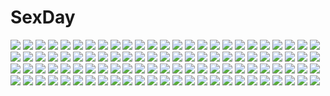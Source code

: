 # SexDay
![](https://konachan.com/image/b913e3843867918f799274e83ef8c583/Konachan.com%20-%20139223%20aqua_eyes%20aqua_hair%20blue_eyes%20boots%20chibi%20choker%20cul%20food%20gumi%20hoodie%20ia%20paparins%20pocky%20ponytail%20red_eyes%20red_hair%20seeu%20tie%20vocaloid%20voiceroid.jpg)
![](https://konachan.com/image/034acdeb8fda0881e098711a37f7c3ee/Konachan.com%20-%20180088%207th_dragon%20bandage%20black_hair%20blue_eyes%20choker%20dragon%20glasses%20gloves%20gray_hair%20gun%20katana%20long_hair%20mage%20magic%20male%20skirt%20sword%20tie%20weapon%20white_hair.jpg)
![](https://konachan.com/image/6e762c12c0481971f2297c948aaad3b4/Konachan.com%20-%2096642%20bakemonogatari%20doll%20hat%20kuwagata%20monogatari_%28series%29%20sengoku_nadeko%20swimsuit%20tagme.jpg)
![](https://konachan.com/jpeg/ad9a9a311db17b40b152cd2bae47e8ea/Konachan.com%20-%20218122%20aliasing%20book%20boots%20brown_hair%20bunny%20flowers%20gradient%20green_eyes%20heart%20horns%20kano%20kimono%20mizutama_ko%20rainbow%20scarf%20short_hair%20skirt%20teddy_bear%20waifu2x.jpg)
![](https://konachan.com/jpeg/dd8eb212c98639815c206bb60b21c891/Konachan.com%20-%20166419%20breasts%20dragon%27s_crown%20hat%20kyuchan%20long_hair%20nipples%20open_shirt%20red_eyes%20red_hair%20sorceress_%28dragon%27s_crown%29.jpg)
![](https://konachan.com/image/9434d24a3fef7c8171085c36c5982be9/Konachan.com%20-%2012022%20bikini%20breasts%20cleavage%20mikeou%20swimsuit.jpg)
![](https://konachan.com/image/4a379ff5eca425e46fdd8c33db369fa5/Konachan.com%20-%20139933%202girls%20blue_eyes%20blue_hair%20building%20city%20dress%20flowers%20hatsune_miku%20long_hair%20megurine_luka%20pcw%20pink_hair%20rain%20twintails%20umbrella%20vocaloid%20water.jpg)
![](https://konachan.com/image/0cf5864ddbd9b902c3ca99652b6f4a93/Konachan.com%20-%20256345%202girls%20barefoot%20bed%20blonde_hair%20blue_eyes%20blush%20bow%20braids%20breasts%20dress%20green_hair%20long_hair%20red_eyes%20shinjitsu%20tears%20vert%20wink%20wristwear.jpg)
![](https://konachan.com/jpeg/9cdcfe072e9c76e67fc7d1000de3a20d/Konachan.com%20-%2051594%20chobits%20sumomo%20transparent%20vector.jpg)
![](https://konachan.com/image/cbd238342153fa685ae397ab47e5df8c/Konachan.com%20-%2064242%20all_male%20fairy_tail%20male%20natsu_dragneel%20red_eyes%20red_hair%20scarf%20short_hair.jpg)
![](https://konachan.com/image/d99a700100e8bed656cc104bea4b9428/Konachan.com%20-%20190254%20animal_ears%20aqua_hair%20bubbles%20dress%20flowers%20long_hair%20orange_eyes%20phino_%28jinko0094%29%20rose%20teddy_bear%20thighhighs%20twintails%20water%20wristwear.jpg)
![](https://konachan.com/image/847e1255515e130a0b346c5cea29bdff/Konachan.com%20-%2042497%20little_busters%21%20sky%20tokido_saya.jpg)
![](https://konachan.com/image/87d258313da518130828bfa3c7d7aa2c/Konachan.com%20-%20176688%20bandage%20boots%20breasts%20cake%20dark_skin%20drink%20food%20glasses%20gloves%20gray_eyes%20group%20headband%20long_hair%20miko%20navel%20red_eyes%20sarashi%20skirt%20underwear%20wet.jpg)
![](https://konachan.com/jpeg/5ca316f2f9e708bff4d42eb805ad8251/Konachan.com%20-%20122783%20blush%20bow%20censored%20game_cg%20green_eyes%20long_hair%20mecha-con%21%20narusawa_sora%20nopan%20onomatope%2A%20pink_hair%20pussy%20pussy_juice%20school_uniform%20skirt%20skirt_lift.jpg)
![](https://konachan.com/jpeg/f8e8da307fd30f9cb695d38e50901153/Konachan.com%20-%20288973%20bow%20brown_eyes%20brown_hair%20cancell%20gloves%20original%20shirt%20short_hair%20skirt.jpg)
![](https://konachan.com/image/7edf5288716c96962a24469178ee94dc/Konachan.com%20-%20272461%20animal%20blue_hair%20cape%20dress%20drink%20green_eyes%20hatsune_miku%20lf%20long_hair%20rabbit%20tiara%20twintails%20vocaloid%20yuki_miku.jpg)
![](https://konachan.com/image/f1b43ec7c454ee686c349522cfc6bdf8/Konachan.com%20-%2066066%20megurine_luka%20vocaloid.jpg)
![](https://konachan.com/image/7798c7aa7766f7220f10c725fddd8852/Konachan.com%20-%2045731%20koge_donbo%20pink.jpg)
![](https://konachan.com/image/c9f5fadc6e114f4b3f879d43ff08d187/Konachan.com%20-%20220037%20blonde_hair%20blue_eyes%20blush%20cc%20code_geass%20doll%20green_hair%20original%20signed%20yana_mori%20yellow_eyes.jpg)
![](https://konachan.com/jpeg/6c0bcb13d11b6f8ec4adc6e0f1cd0f6f/Konachan.com%20-%20139969%20blush%20breasts%20clochette%20game_cg%20long_hair%20nipples%20okihara_kotoha%20oshiki_hitoshi%20pussy%20spread_legs%20thighhighs%20third-party_edit%20twintails%20uncensored.jpg)
![](https://konachan.com/image/4c25da4e701c07bc3f3bab4a72e62e95/Konachan.com%20-%2023867%20eureka%20eureka_seven%20green_hair%20purple_eyes%20short_hair.jpg)
![](https://konachan.com/image/37d7069ec2cc9c54ecd21b5f594f7fe0/Konachan.com%20-%2066894%20blonde_hair%20dress%20fan%20hat%20long_hair%20ribbons%20tokiame%20touhou%20watatsuki_no_toyohime%20yellow_eyes.jpg)
![](https://konachan.com/jpeg/789a67772c62cb2758ee35dd97ab69a1/Konachan.com%20-%20257261%20anus%20ass%20bell%20blonde_hair%20bow%20breasts%20cape%20censored%20christmas%20long_hair%20nipples%20no_bra%20nopan%20orange_eyes%20pussy%20rikorin%20signed%20thighhighs%20twintails.jpg)
![](https://konachan.com/image/e259dc14bba1158011b4549c13ba3b92/Konachan.com%20-%2062597%2015_bisyoujo_hyouryuuki%20ass%20bikini%20blue_hair%20kuroda_kazuya%20long_hair%20open_shirt%20purple_eyes%20ribbons%20swimsuit.jpg)
![](https://konachan.com/image/a4d146e9f94554b0897c0463007ddf10/Konachan.com%20-%2061494%20hanato_kobato%20ioryogi%20kobato.jpg)
![](https://konachan.com/image/e16a4200bcecc51dcb3ad70b953d2a53/Konachan.com%20-%20265287%202girls%20black_hair%20bow%20building%20clouds%20kneehighs%20original%20rooftop%20school_uniform%20shinobu_%28kobanatu%29%20short_hair%20skirt%20sky.jpg)
![](https://konachan.com/image/1e3eadea6bf65e7a140d71c1a3aaac85/Konachan.com%20-%20181690%20anthropomorphism%20blush%20boat%20brown_eyes%20brown_hair%20combat_vehicle%20eyepatch%20gloves%20hat%20male%20military%20msugi%20snow%20uniform%20wristwear%20yamato_%28kancolle%29.jpg)
![](https://konachan.com/image/85006ffc90466e472394340f95ef259a/Konachan.com%20-%20289940%20anthropomorphism%20azur_lane%20breasts%20brown_hair%20cleavage%20goth-loli%20lolita_fashion%20long_hair%20red_eyes%20shi_niao%20twintails%20water%20watermark.jpg)
![](https://konachan.com/image/57235cd7ec66f9fd177fd870472c00f4/Konachan.com%20-%2043263%20tagme.jpg)
![](https://konachan.com/jpeg/201f3ecbf8a4f4506dd79dbe3412c576/Konachan.com%20-%20119224%20bed%20black_hair%20blush%20breast_grab%20breasts%20censored%20game_cg%20ino%20long_hair%20nipples%20nude%20penis%20pussy%20sex%20sister_scheme_2%20wet%20yanagawa_amane.jpg)
![](https://konachan.com/image/6f5dc2a55d373e0b7ecc182fb2ad98aa/Konachan.com%20-%20209856%20armor%20au_ra%20blue_hair%20final_fantasy%20final_fantasy_xiv%20natsumoka%20purple_eyes%20sky%20spear%20weapon.jpg)
![](https://konachan.com/image/9f91db8c0ef2ac12a26e2135b8940714/Konachan.com%20-%2014438%2098%20anthropomorphism%20os-tan%20windows.jpg)
![](https://konachan.com/image/6f62a49f2f58c189b86c3d918b549a97/Konachan.com%20-%20114449%20hatsune_miku%20meola%20polychromatic%20silhouette%20snow%20vocaloid%20winter.jpg)
![](https://konachan.com/image/3c6d04fc803d52337e0b72837bd58966/Konachan.com%20-%20232641%20christmas%20granblue_fantasy%20shadowverse%20tagme_%28artist%29%20vampy.jpg)
![](https://konachan.com/image/c9b13a7834982851d01f8a09d8386d1b/Konachan.com%20-%208867%20blush%20katagiri_hinata%20school_swimsuit%20serizawa_yuika%20swimsuit.jpg)
![](https://konachan.com/image/d2ea98b52ca85b51452d7504a5b5c0ef/Konachan.com%20-%2091053%20axanael%20blonde_hair%20blue_eyes%20game_cg%20katana%20nitroplus%20sakura_%28axanael%29%20sword%20tsuji_santa%20weapon.jpg)
![](https://konachan.com/image/4ed94b2a461cc45e974dce6054ba4758/Konachan.com%20-%2032622%20akamaru%20dizzy%20guilty_gear%20suzuneko.jpg)
![](https://konachan.com/jpeg/ab8e2b12c4a89d27f89a5c290ad9d193/Konachan.com%20-%20220059%20apron%20blonde_hair%20car%20dress%20group%20headdress%20japanese_clothes%20long_hair%20male%20oka_%28a.m.%29%20original%20pink%20sword%20uniform%20weapon.jpg)
![](https://konachan.com/image/c5d0984d938310383f73d893989baa91/Konachan.com%20-%2058776%20aqua_eyes%20aqua_hair%20boots%20hatsune_miku%20headphones%20instrument%20long_hair%20microphone%20music%20piano%20skirt%20tattoo%20thighhighs%20tie%20twintails%20vocaloid.jpg)
![](https://konachan.com/jpeg/9aad9443527532e3fb8bb2f934b9e109/Konachan.com%20-%20187131%20ayase_hazuki%20black_hair%20blush%20breasts%20brown_eyes%20game_cg%20kamidere%20long_hair%20nipples%20sex%20tamahara_youko.jpg)
![](https://konachan.com/image/5a0170333a72a2979a0c47a9a236514e/Konachan.com%20-%2025907%20aoyagi_ritsuka%20loveless%20ritsuka.jpg)
![](https://konachan.com/image/88a09c2f812131601726c764a8a97dd6/Konachan.com%20-%2019836%20dark_matou_sakura%20fate_%28series%29%20fate_stay_night%20matou_sakura.jpg)
![](https://konachan.com/jpeg/e61816ac6b76d4295f823669572a6bf9/Konachan.com%20-%20273173%20animal_ears%20anthropomorphism%20atago_%28azur_lane%29%20azur_lane%20cut_%28bu-kunn%29%20foxgirl%20katana%20pussy%20sword%20weapon.jpg)
![](https://konachan.com/image/64e772f4d34946d2c7824485b4da70bf/Konachan.com%20-%2089811%20dress%20flowers%20mtyy%20pink_eyes%20rozen_maiden%20suigintou%20sword%20weapon%20wings.jpg)
![](https://konachan.com/image/d1292b9941fa49d683c907901ea113c2/Konachan.com%20-%2014501%20blue_eyes%20breasts%20cleavage%20kobayashi_yuji%20neon_genesis_evangelion%20red_hair%20soryu_asuka_langley.jpg)
![](https://konachan.com/jpeg/1d90cf33ecd224dd10c419965855ab41/Konachan.com%20-%2056068%20izayoi_sakuya%20long_hair%20maid%20touhou%20white_hair%20zoom_layer.jpg)
![](https://konachan.com/image/f2e03947b4772f2dae0985fe61ccef90/Konachan.com%20-%20142381%20black_hair%20chitanda_eru%20eria9%20hyouka%20long_hair%20purple_eyes%20school_uniform.jpg)
![](https://konachan.com/image/c5a92970490ee0994e47ecb2fda301cc/Konachan.com%20-%20267146%20aircraft%20anthropomorphism%20boat%20fujita_%28condor%29%20gloves%20kantai_collection%20katana%20moon%20night%20school_uniform%20suzutsuki_%28kancolle%29%20sword%20water%20weapon.jpg)
![](https://konachan.com/jpeg/eb4e6154cf8066d687b149cd89c7112e/Konachan.com%20-%20210142%20animal%20baram%20blonde_hair%20hat%20moriya_suwako%20snake%20touhou%20yellow_eyes.jpg)
![](https://konachan.com/image/d228a4fdb67ce1af94b4de56b0d92d1e/Konachan.com%20-%20197770%20all_male%20anthropomorphism%20black_hair%20infukun%20izumi-no-kami_kanesada%20japanese_clothes%20katana%20long_hair%20male%20sword%20touken_ranbu%20weapon.jpg)
![](https://konachan.com/image/8f68164cd10319c6904d1005a45ffbf7/Konachan.com%20-%20269113%20bodysuit%20gray_hair%20motorcycle%20original%20short_hair%20stu_dts%20watermark.jpg)
![](https://konachan.com/image/129e091378cbcaf8dc043ae4aae29dd2/Konachan.com%20-%20130494%20black_hair%20blue_eyes%20book%20game_console%20original%20ponytail%20sakura_yuuya%20thighhighs.jpg)
![](https://konachan.com/jpeg/3db9c46df315846e6309c6058b10c55d/Konachan.com%20-%20233226%20blush%20book%20bow%20cropped%20dress%20flowers%20headdress%20loli%20long_hair%20patchouli_knowledge%20purple_hair%20pyonsuke0141%20summer_dress%20touhou.jpg)
![](https://konachan.com/image/980e189f59d895d5cc64b7c4aec47af1/Konachan.com%20-%2038570%20amakase_miharu%20da_capo%20tagme.jpg)
![](https://konachan.com/image/1ff28d50aecb12d0977870f057de1528/Konachan.com%20-%20137216%20animal_ears%20catgirl%20kaenbyou_rin%20pointed_ears%20red_hair%20touhou%20yudepii.jpg)
![](https://konachan.com/image/bc182c09f609b3ad33dfffd364ac589a/Konachan.com%20-%2043059%20aisaka_taiga%20kawashima_ami%20kitamura_yuusaku%20kushieda_minori%20takasu_ryuuji%20toradora.jpg)
![](https://konachan.com/image/5e990898083a291a5fa10f3cf1556606/Konachan.com%20-%20267154%20artoria_pendragon_%28all%29%20barefoot%20bikini%20blonde_hair%20blush%20braids%20condom%20fate_grand_order%20fate_%28series%29%20nopan%20short_hair%20swimsuit%20white.jpg)
![](https://konachan.com/jpeg/c19de56acc3f093c0b1c9fc8b743bafd/Konachan.com%20-%20284728%202girls%20aqua_eyes%20blonde_hair%20blush%20brown_hair%20fang%20kneehighs%20long_hair%20navel%20nemuri_nemu%20original%20red_eyes%20school_uniform%20shoujo_ai%20skirt%20wink.jpg)
![](https://konachan.com/image/eeabd8dc15beb39f9b7ce1dc5a489de1/Konachan.com%20-%2054853%20book%20bra%20breasts%20cleavage%20houin_kyouko%20kodomo_no_jikan%20orange_hair%20see_through%20skirt%20underwear.jpg)
![](https://konachan.com/image/2ea897ad947c4b65de88decfaad58e3a/Konachan.com%20-%20243273%20aqua_eyes%20ass%20barefoot%20blush%20bow%20breasts%20eromanga-sensei%20gray_hair%20izumi_sagiri%20loli%20long_hair%20mirror%20no_bra%20panties%20pikuharu%20reflection%20underwear.jpg)
![](https://konachan.com/image/cedcdc01af9353ac9cac89527538361d/Konachan.com%20-%20164807%20celestia_rudenberk%20dangan-ronpa%20d.b.spark%20goth-loli%20lolita_fashion%20monokuma%20sunglasses%20thighhighs.jpg)
![](https://konachan.com/image/ee06b3da998bf3cf990ab24c30524d7c/Konachan.com%20-%2025929%20aoyagi_ritsuka%20catboy%20loveless%20ritsuka.jpg)
![](https://konachan.com/image/1165dab559331d93d299e303adb18509/Konachan.com%20-%20255920%20breasts%20jittsu%20original%20techgirl%20underboob.jpg)
![](https://konachan.com/jpeg/57e5119630c9b3f80238667bb0e0697a/Konachan.com%20-%20117886%20miki_%28vocaloid%29%20vocaloid.jpg)
![](https://konachan.com/image/6019e23818b9ff837fac418749c2f470/Konachan.com%20-%20233762%20blush%20bow%20brown_eyes%20brown_hair%20dress%20flowers%20long_hair%20petals%20pilokey%20shironeko_project%20summer_dress%20tagme_%28character%29.jpg)
![](https://konachan.com/jpeg/2038ad827376571f82cefea192abb87c/Konachan.com%20-%20244041%20game_cg%20mahiro_takeumi%20mecha-mimi%20sudou_kokona%20waifu2x.jpg)
![](https://konachan.com/image/7c36c02d44ab5455f83abc7c7805370f/Konachan.com%20-%2088530%20horns%20tagme%20weapon.jpg)
![](https://konachan.com/image/c8587fff26a4498fe3d580b7588769bc/Konachan.com%20-%20132832%20bakemonogatari%20blonde_hair%20dress%20food%20goggles%20gray%20hat%20long_hair%20monogatari_%28series%29%20oshino_shinobu%20purple_eyes%20summer_dress.jpg)
![](https://konachan.com/image/73773fcf4737b405c87f67a92c689871/Konachan.com%20-%20294158%20goth-loli%20gray_hair%20lolita_fashion%20long_hair%20misoni_comi%20original%20purple_eyes%20sword%20weapon%20white.jpg)
![](https://konachan.com/image/2ebdb6832d5edffc8c74b7a8ca4987e1/Konachan.com%20-%2070876%20breasts%20flowers%20green_eyes%20pink_hair.jpg)
![](https://konachan.com/image/89d20e6d5bdde3e467bf0cc5237fe764/Konachan.com%20-%20145148%20blonde_hair%20love_sick_puppies%20sankuro%20school_uniform%20sofiya_alekseevna_feofanova.jpg)
![](https://konachan.com/image/d5170753a493e29819fdc23762d168b4/Konachan.com%20-%20157636%20animal%20cat%20chen%20fox%20multiple_tails%20okitakung%20stockings%20tail%20touhou%20yakumo_ran%20yakumo_yukari.jpg)
![](https://konachan.com/image/c2436e53a50287ea39e5fa367f99e9c0/Konachan.com%20-%20169453%202girls%20blonde_hair%20chain%20choker%20doll%20halo%20headband%20red_eyes%20rozen_maiden%20shinku%20spear%20suigintou%20tail%20thighhighs%20weapon%20white_hair%20wings.jpg)
![](https://konachan.com/jpeg/ee91595254f2633a3d2bff1fabd2586a/Konachan.com%20-%208369%20genderswap%20japanese_clothes%20kimono%20ranko%20ranma%C2%BD%20saotome_ranma.jpg)
![](https://konachan.com/image/8841f97fad4efda4f1f46410ce9d64ff/Konachan.com%20-%2045073%20all_male%20male%20mugen%20samurai_champloo.jpg)
![](https://konachan.com/image/c1359f8bf9fa0cd8735cade506d593bc/Konachan.com%20-%20156419%20animal_ears%20catgirl%20scan%20seto_no_hanayome%20seto_san.jpg)
![](https://konachan.com/jpeg/c1b603cbead99ee1385bf4389a4d728c/Konachan.com%20-%20162701%20all_male%20brown_hair%20green_eyes%20male%20mayokichi%20ookido_green%20pokemon%20see_through%20shirt%20wet%20white.jpg)
![](https://konachan.com/jpeg/ac119ec59bb67f385ac701de01d0bf20/Konachan.com%20-%2027655%20ef%20ef_a_fairy_tale_of_the_two%20miyamura_miyako%20shindou_kei.jpg)
![](https://konachan.com/jpeg/136540833bd25d217f1eeddd73813b62/Konachan.com%20-%20149292%20blush%20cube%20game_cg%20gray_hair%20kanekiyo_miwa%20kurano-kunchi_no_futago_jijou%20kurano_tomoka%20long_hair%20red_eyes%20skirt%20thighhighs%20twintails.jpg)
![](https://konachan.com/image/05b1d1ce14e1668dbefeb74e6c16629f/Konachan.com%20-%2063984%20favorite%20game_cg%20hoshizora_no_memoria%20tagme.jpg)
![](https://konachan.com/image/c51e450b70e47cd9296e25273c1cc53d/Konachan.com%20-%20189927%202girls%20breasts%20cleavage%20hakurei_reimu%20japanese_clothes%20kirisame_marisa%20kuroki_mashiro%20miko%20petals%20touhou%20undressing%20witch.jpg)
![](https://konachan.com/image/3a46a1f2a6e57b59b6f3e931e8d7c783/Konachan.com%20-%2068711%20aliasing%20hatsune_miku%20headphones%20kagamine_len%20male%20twintails%20vocaloid.jpg)
![](https://konachan.com/image/f57f7e0eb8e66c4730b507342b67424f/Konachan.com%20-%20252464%20animal%20blush%20nobody%20original%20scarf%20yutaka_kana.jpg)
![](https://konachan.com/image/ab1a9b0be2f034e1295d304fefe54ad7/Konachan.com%20-%209539%20japanese_clothes%20miko%20nagomi%20snow_%28game%29%20studio_mebius.jpg)
![](https://konachan.com/image/1a924d73ebf75d37b3fe0fbd27a25285/Konachan.com%20-%2074369%209ji%20black_rock_shooter%20chain%20kuroi_mato%20long_hair%20sky%20sword%20weapon.jpg)
![](https://konachan.com/jpeg/e38edb08e8f21b2620cc45d05008e5d0/Konachan.com%20-%20216913%20boku_dake_ga_inai_machi%20fujinuma_sachiko%20fujinuma_satoru%20hat%20hinazuki_kayo%20long_hair%20male%20mtbi%20scarf%20short_hair%20skirt.jpg)
![](https://konachan.com/image/aeefa10648236f05eb9d515e006e4286/Konachan.com%20-%20242878%202girls%20blonde_hair%20bow%20brown_eyes%20d-fragments%20haruno_tomoya%20pantyhose%20shibasaki_roka%20shibasaki_tsutsuji%20short_hair%20skirt.jpg)
![](https://konachan.com/image/18ae36e4844ea09ee721ee980d8b158c/Konachan.com%20-%2071614%20all_male%20blue_eyes%20bow%20brown_eyes%20brown_hair%20clouds%20dress%20glasses%20gloves%20green_hair%20kuroshitsuji%20long_hair%20male%20moon%20stars%20trap%20umbrella.jpg)
![](https://konachan.com/image/f2b319ccf8039fdf7c5b959a9638aa48/Konachan.com%20-%20118425%20ben-to%20black_hair%20m-wataru%20red_eyes%20satou_yo%20school_uniform%20white_hair%20yarizui_sen.jpg)
![](https://konachan.com/jpeg/310dc922a2ac34b0013274e5b4f7ef51/Konachan.com%20-%20157023%20bandage%20black_hair%20blood%20blue_eyes%20butterfly%20caidychen%20katana%20long_hair%20original%20school_uniform%20sin_%28caidychen%29%20sword%20torn_clothes%20weapon%20white.jpg)
![](https://konachan.com/image/f0d26f999de8fde1367350cfa83750e3/Konachan.com%20-%20251175%20artoria_pendragon_%28all%29%20blonde_hair%20damao_yu%20fate_grand_order%20fate_%28series%29%20food%20green_eyes%20japanese_clothes%20mask%20saber%20short_hair%20yukata.jpg)
![](https://konachan.com/image/d5e429b13519c4c015422eb8ee35ad01/Konachan.com%20-%20293500%20bikini%20brown_eyes%20brown_hair%20navel%20original%20satoshi_%28guardianoracle%29%20short_hair%20swimsuit.jpg)
![](https://konachan.com/jpeg/5e9e2a6a83d37e72f7ad6b93d1622092/Konachan.com%20-%20260959%202girls%20blush%20breasts%20brown_eyes%20gloves%20long_hair%20melonbooks%20panties%20pink_eyes%20ribbons%20short_hair%20skirt%20stockings%20thighhighs%20twintails%20underwear.jpg)
![](https://konachan.com/jpeg/66ab30d681e95a54f1cd8508e49bb521/Konachan.com%20-%2088593%20blue_eyes%20chibi%20gray_hair%20gurageida%20headband%20konpaku_youmu%20myon%20short_hair%20touhou%20white.jpg)
![](https://konachan.com/image/c935e2fe033a57c8db522ce8bd4a2a2f/Konachan.com%20-%2070861%20apron%20bra%20da_capo%20konata%20kotori_love_ex_p%20panties%20shirakawa_kotori%20underwear.jpg)
![](https://konachan.com/image/b2c47cbaae631784c1245d596bb34183/Konachan.com%20-%20243656%20black_eyes%20black_hair%20blush%20glasses%20headphones%20ilya_kuvshinov%20monochrome%20original%20short_hair.jpg)
![](https://konachan.com/jpeg/ed40843c393326bc4c46e1ac74fec800/Konachan.com%20-%2031652%20fujiyoshi_harumi%20pink%20sayonara_zetsubou_sensei.jpg)
![](https://konachan.com/jpeg/da3c4553ea300a9fb06ccca92497d0ea/Konachan.com%20-%20193823%20akine_%28kuroyuri%29%20christmas%20hat%20panties%20pink_eyes%20pink_hair%20rasis%20ribbons%20santa_hat%20sound_voltex%20striped_panties%20underwear.jpg)
![](https://konachan.com/image/e3b89979d86fd37f479af054f491ff3a/Konachan.com%20-%2079054%20akiyama_mio%20hirasawa_yui%20k-on%21%20kotobuki_tsumugi%20nakano_azusa%20tainaka_ritsu.jpg)
![](https://konachan.com/jpeg/34cf4522d78b05ce6346ad3e4797b14c/Konachan.com%20-%20242616%20bikini%20bow%20breasts%20brown_hair%20idolmaster%20jabara_tornado%20long_hair%20minase_iori%20pink_eyes%20swim_ring%20swimsuit%20water%20wink.jpg)
